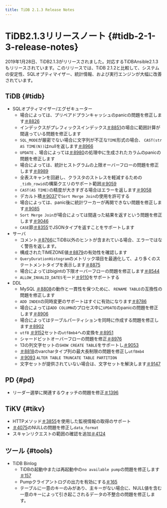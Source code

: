 ```yaml
---
title: TiDB 2.1.3 Release Notes
---
```


# TiDB2.1.3リリースノート {#tidb-2-1-3-release-notes}

2019年1月28日、TiDB2.1.3がリリースされました。対応するTiDBAnsible2.1.3もリリースされています。このリリースでは、TiDB 2.1.2と比較して、システムの安定性、SQLオプティマイザー、統計情報、および実行エンジンが大幅に改善されています。

## TiDB {#tidb}

-   SQLオプティマイザー/エグゼキューター
    -   場合によっては、プリペアドプランキャッシュのpanicの問題を修正します[＃8826](https://github.com/pingcap/tidb/pull/8826)
    -   インデックスがプレフィックスインデックス[＃8851](https://github.com/pingcap/tidb/pull/8851)の場合に範囲計算が間違っている問題を修正します
    -   `SQL_MODE`が厳密でない場合に文字列が不正な`TIME`形式の場合、 `CAST(str AS TIME(N))`はnullを返します[＃8966](https://github.com/pingcap/tidb/pull/8966)
    -   `UPDATE` 、場合によっては[＃8980](https://github.com/pingcap/tidb/pull/8980)の処理中に生成されたカラムのpanicの問題を修正します
    -   場合によっては、統計ヒストグラムの上限オーバーフローの問題を修正します[＃8989](https://github.com/pingcap/tidb/pull/8989)
    -   全表スキャンを回避し、クラスタのストレスを軽減するための`_tidb_rowid`の構築クエリのサポート範囲[＃9059](https://github.com/pingcap/tidb/pull/9059)
    -   `CAST(AS TIME)`の精度が大きすぎる場合はエラーを返します[＃9058](https://github.com/pingcap/tidb/pull/9058)
    -   デカルト積[＃9037](https://github.com/pingcap/tidb/pull/9037)で`Sort Merge Join`の使用を許可する
    -   場合によっては、panic後に統計ワーカーが再開できない問題を修正します[＃9085](https://github.com/pingcap/tidb/pull/9085)
    -   `Sort Merge Join`が場合によっては間違った結果を返すという問題を修正します[＃9046](https://github.com/pingcap/tidb/pull/9046)
    -   `CASE`節[＃8355](https://github.com/pingcap/tidb/pull/8355)でJSONタイプを返すことをサポートします
-   サーバ
    -   コメント[＃8766](https://github.com/pingcap/tidb/pull/8766)にTiDB以外のヒントが含まれている場合、エラーではなく警告を返します。
    -   構成されたTIMEZONE値[＃8879](https://github.com/pingcap/tidb/pull/8879)の有効性を確認します
    -   `QueryDurationHistogram`のメトリック項目を最適化して、より多くのステートメントタイプを表示します[＃8875](https://github.com/pingcap/tidb/pull/8875)
    -   場合によってはbigintの下限オーバーフローの問題を修正します[＃8544](https://github.com/pingcap/tidb/pull/8544)
    -   `ALLOW_INVALID_DATES`モード[＃9110](https://github.com/pingcap/tidb/pull/9110)をサポートする
-   DDL
    -   MySQL [＃8808](https://github.com/pingcap/tidb/pull/8808)の動作と一貫性を保つために、 `RENAME TABLE`の互換性の問題を修正します
    -   `ADD INDEX`の同時変更のサポートはすぐに有効になります[＃8786](https://github.com/pingcap/tidb/pull/8786)
    -   場合によっては`ADD COLUMN`のプロセス中に`UPDATE`のpanicの問題を修正します[＃8906](https://github.com/pingcap/tidb/pull/8906)
    -   場合によってはテーブルパーティションを同時に作成する問題を修正します[＃8902](https://github.com/pingcap/tidb/pull/8902)
    -   `utf8` [＃9152](https://github.com/pingcap/tidb/pull/9152)セットの`utf8mb4`への変換を[＃8951](https://github.com/pingcap/tidb/pull/8951)
    -   シャードビットオーバーフローの問題を修正[＃8976](https://github.com/pingcap/tidb/pull/8976)
    -   13の列文字セットの`SHOW CREATE TABLE`をサポートし[＃9053](https://github.com/pingcap/tidb/pull/9053)
    -   [＃8818](https://github.com/pingcap/tidb/pull/8818)のvarcharタイプ列の最大長制限の問題を修正し`utf8mb4`
    -   [＃9093](https://github.com/pingcap/tidb/pull/9093) `ALTER TABLE TRUNCATE TABLE PARTITION`
    -   文字セットが提供されていない場合は、文字セットを解決します[＃9147](https://github.com/pingcap/tidb/pull/9147)

## PD {#pd}

-   リーダー選挙に関連するウォッチの問題を修正[＃1396](https://github.com/pingcap/pd/pull/1396)

## TiKV {#tikv}

-   HTTPメソッド[＃3855](https://github.com/tikv/tikv/pull/3855)を使用した監視情報の取得のサポート
-   [＃4075](https://github.com/tikv/tikv/pull/4075)のNULLの問題を修正し`data_format`
-   スキャンリクエストの範囲の確認を追加[＃4124](https://github.com/tikv/tikv/pull/4124)

## ツール {#tools}

-   TiDB Binlog
    -   TiDBの起動中または再起動中の`no available pump`の問題を修正します[＃157](https://github.com/pingcap/tidb-tools/pull/158)
    -   Pumpクライアントログの出力を有効にする[＃165](https://github.com/pingcap/tidb-tools/pull/165)
    -   テーブルに一意のキーのみがあり、主キーがない場合に、NULL値を含む一意のキーによって引き起こされるデータの不整合の問題を修正します。
